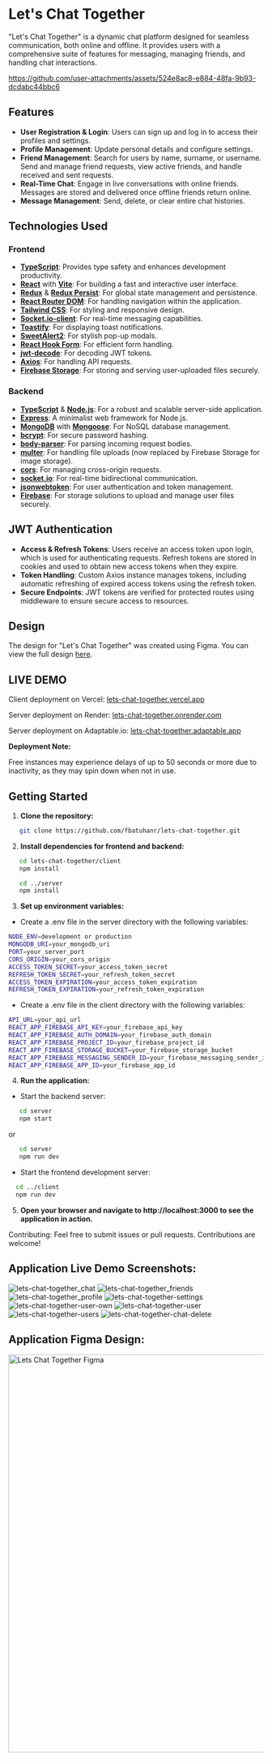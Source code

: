 # Let's Chat Together

"Let's Chat Together" is a dynamic chat platform designed for seamless communication, both online and offline. It provides users with a comprehensive suite of features for messaging, managing friends, and handling chat interactions.



https://github.com/user-attachments/assets/524e8ac8-e884-48fa-9b93-dcdabc44bbc6



## Features

- **User Registration & Login**: Users can sign up and log in to access their profiles and settings.
- **Profile Management**: Update personal details and configure settings.
- **Friend Management**: Search for users by name, surname, or username. Send and manage friend requests, view active friends, and handle received and sent requests.
- **Real-Time Chat**: Engage in live conversations with online friends. Messages are stored and delivered once offline friends return online.
- **Message Management**: Send, delete, or clear entire chat histories.


## Technologies Used

### Frontend

- **[TypeScript](https://www.typescriptlang.org/)**: Provides type safety and enhances development productivity.
- **[React](https://reactjs.org/)** with **[Vite](https://vitejs.dev/)**: For building a fast and interactive user interface.
- **[Redux](https://redux.js.org/)** & **[Redux Persist](https://github.com/rt2zz/redux-persist)**: For global state management and persistence.
- **[React Router DOM](https://reactrouter.com/)**: For handling navigation within the application.
- **[Tailwind CSS](https://tailwindcss.com/)**: For styling and responsive design.
- **[Socket.io-client](https://socket.io/docs/v4/client-api/)**: For real-time messaging capabilities.
- **[Toastify](https://fkhadra.github.io/react-toastify/)**: For displaying toast notifications.
- **[SweetAlert2](https://sweetalert2.github.io/)**: For stylish pop-up modals.
- **[React Hook Form](https://react-hook-form.com/)**: For efficient form handling.
- **[jwt-decode](https://www.npmjs.com/package/jwt-decode)**: For decoding JWT tokens.
- **[Axios](https://axios-http.com/)**: For handling API requests.
- **[Firebase Storage](https://firebase.google.com/docs/storage)**: For storing and serving user-uploaded files securely.


### Backend

- **[TypeScript](https://www.typescriptlang.org/)** & **[Node.js](https://nodejs.org/)**: For a robust and scalable server-side application.
- **[Express](https://expressjs.com/)**: A minimalist web framework for Node.js.
- **[MongoDB](https://www.mongodb.com/)** with **[Mongoose](https://mongoosejs.com/)**: For NoSQL database management.
- **[bcrypt](https://www.npmjs.com/package/bcrypt)**: For secure password hashing.
- **[body-parser](https://www.npmjs.com/package/body-parser)**: For parsing incoming request bodies.
- **[multer](https://www.npmjs.com/package/multer)**: For handling file uploads (now replaced by Firebase Storage for image storage).
- **[cors](https://www.npmjs.com/package/cors)**: For managing cross-origin requests.
- **[socket.io](https://socket.io/)**: For real-time bidirectional communication.
- **[jsonwebtoken](https://www.npmjs.com/package/jsonwebtoken)**: For user authentication and token management.
- **[Firebase](https://firebase.google.com/)**: For storage solutions to upload and manage user files securely.


## JWT Authentication

- **Access & Refresh Tokens**: Users receive an access token upon login, which is used for authenticating requests. Refresh tokens are stored in cookies and used to obtain new access tokens when they expire.
- **Token Handling**: Custom Axios instance manages tokens, including automatic refreshing of expired access tokens using the refresh token.
- **Secure Endpoints**: JWT tokens are verified for protected routes using middleware to ensure secure access to resources.

## Design

The design for "Let's Chat Together" was created using Figma. You can view the full design [here](https://www.figma.com/design/hQqZzp9YHbtrdf8cFZq9an/Lets-Chat-Together---Design?node-id=0-1&t=XTE8czVsFzN4qNlX-1).

## LIVE DEMO
Client deployment on Vercel: [lets-chat-together.vercel.app](https://lets-chat-together.vercel.app) 

Server deployment on Render: [lets-chat-together.onrender.com](https://lets-chat-together.onrender.com) 

Server deployment on Adaptable.io: [lets-chat-together.adaptable.app](https://lets-chat-together.adaptable.app) 

**Deployment Note:**  

Free instances may experience delays of up to 50 seconds or more due to inactivity, as they may spin down when not in use.

## Getting Started

1. **Clone the repository:**
   
```bash
   git clone https://github.com/fbatuhanr/lets-chat-together.git
```

2. **Install dependencies for frontend and backend:**

```bash
   cd lets-chat-together/client
   npm install
```
   
```bash
   cd ../server
   npm install
```
   
3. **Set up environment variables:**
   
- Create a .env file in the server directory with the following variables:
```bash
NODE_ENV=development or production
MONGODB_URI=your_mongodb_uri
PORT=your_server_port
CORS_ORIGIN=your_cors_origin
ACCESS_TOKEN_SECRET=your_access_token_secret
REFRESH_TOKEN_SECRET=your_refresh_token_secret
ACCESS_TOKEN_EXPIRATION=your_access_token_expiration
REFRESH_TOKEN_EXPIRATION=your_refresh_token_expiration
```
- Create a .env file in the client directory with the following variables:
```bash
API_URL=your_api_url
REACT_APP_FIREBASE_API_KEY=your_firebase_api_key
REACT_APP_FIREBASE_AUTH_DOMAIN=your_firebase_auth_domain
REACT_APP_FIREBASE_PROJECT_ID=your_firebase_project_id
REACT_APP_FIREBASE_STORAGE_BUCKET=your_firebase_storage_bucket
REACT_APP_FIREBASE_MESSAGING_SENDER_ID=your_firebase_messaging_sender_id
REACT_APP_FIREBASE_APP_ID=your_firebase_app_id
```

4. **Run the application:**

- Start the backend server:
```bash
   cd server
   npm start
```
or
```bash
   cd server
   npm run dev
```

- Start the frontend development server:
```bash
  cd ../client
  npm run dev
```

5. **Open your browser and navigate to http://localhost:3000 to see the application in action.**

Contributing:
Feel free to submit issues or pull requests. Contributions are welcome!


## Application Live Demo Screenshots:
![lets-chat-together_chat](https://github.com/user-attachments/assets/6e527f00-975f-496d-801c-a59f56375f46)
![lets-chat-together_friends](https://github.com/user-attachments/assets/3563a48f-d541-4af9-a0aa-198c2c39b66b)
![lets-chat-together_profile](https://github.com/user-attachments/assets/a158cc99-ac8b-4e5d-a829-023468221492)
![lets-chat-together-settings](https://github.com/user-attachments/assets/bb3be8d6-df74-4405-9ed9-b6ea01e468d3)
![lets-chat-together-user-own](https://github.com/user-attachments/assets/b2a89dc9-8eed-40b1-b8c7-2cc25f9a3277)
![lets-chat-together-user](https://github.com/user-attachments/assets/4713b11f-b1af-444c-8953-a44886c43725)
![lets-chat-together-users](https://github.com/user-attachments/assets/d1ceb965-dda9-42be-b571-444419ade368)
![lets-chat-together-chat-delete](https://github.com/user-attachments/assets/1dee923a-571b-469d-bd33-844bd1356a78)

## Application Figma Design:
<img width="785" alt="Lets Chat Together Figma" src="https://github.com/user-attachments/assets/ad7632be-3a0c-415a-a5c6-dfa677cdaf02">
